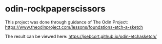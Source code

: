 # odin-rockpaperscissors

This project was done through guidance of The Odin Project: https://www.theodinproject.com/lessons/foundations-etch-a-sketch

The result can be viewed here: https://jsebcort.github.io/odin-etchasketch/
